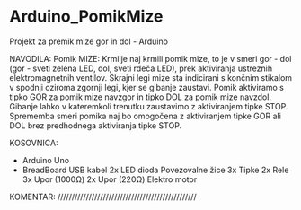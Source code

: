# Arduino_PomikMize
Projekt za premik mize gor in dol - Arduino

NAVODILA: Pomik MIZE: Krmilje naj krmili pomik mize, to je v smeri gor - dol (gor - sveti zelena LED, dol, sveti rdeča LED), prek aktiviranja ustreznih elektromagnetnih ventilov. Skrajni legi mize sta indicirani s končnim stikalom v spodnji oziroma zgornji legi, kjer se gibanje zaustavi. Pomik aktiviramo s tipko GOR za pomik mize navzgor in tipko DOL za pomik mize navzdol. Gibanje lahko v kateremkoli trenutku zaustavimo z aktiviranjem tipke STOP. Sprememba smeri pomika naj bo omogočena z aktiviranjem tipke GOR ali DOL brez predhodnega aktiviranja tipke STOP.

KOSOVNICA: 
- Arduino Uno 
- BreadBoard 
USB kabel 
2x LED dioda 
Povezovalne žice 
3x Tipke 
2x Rele 
3x Upor (1000Ω) 
2x Upor (220Ω) 
Elektro motor

KOMENTAR: /////////////////////////////////////////////////

